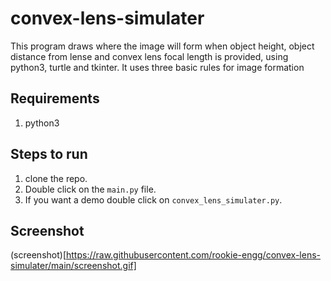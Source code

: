 # convex-lens-simulater
This program draws where the image will form when object height, object distance from
lense and convex lens focal length is provided, using python3, turtle and tkinter.
It uses three basic rules for image formation

## Requirements
1. python3

## Steps to run
1. clone the repo.
1. Double click on the ```main.py``` file.
2. If you want a demo double click on ```convex_lens_simulater.py```.

## Screenshot

(screenshot)[https://raw.githubusercontent.com/rookie-engg/convex-lens-simulater/main/screenshot.gif]
